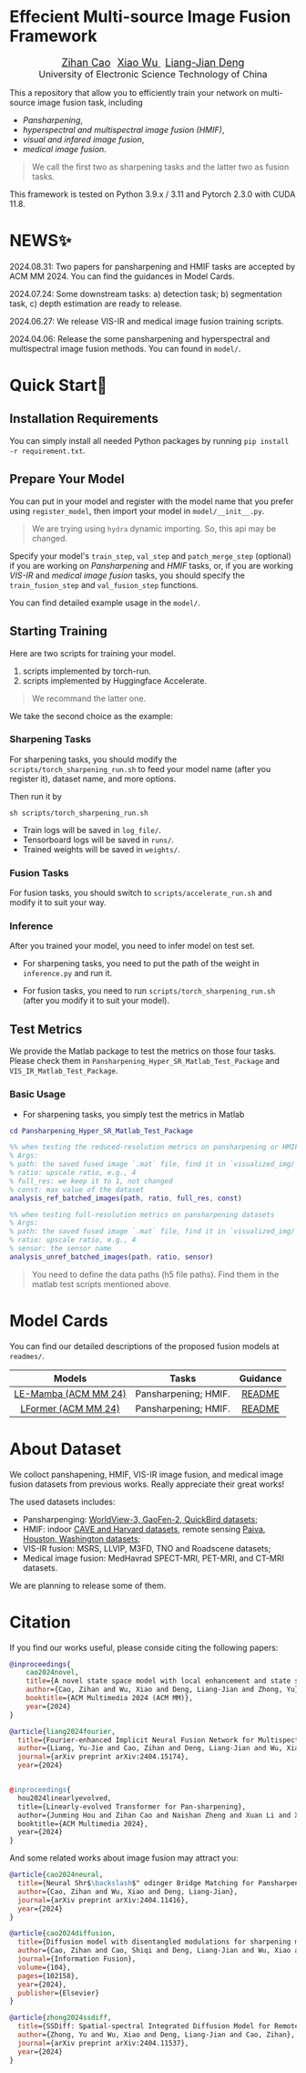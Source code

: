 <!-- <div align="center">
<p style="font-size: 20pt;">
Effecient Multi-source Image Fusion Framework
</p> -->

# Effecient Multi-source Image Fusion Framework
<div align="center">
<p style="text-align: center">
     <a href="https://scholar.google.com/citations?user=pv61p_EAAAAJ&hl=en", style="font-size: 18px;">Zihan Cao</a>
     &nbsp
     <a href="https://xiaoxiao-woo.github.io/", style="font-size: 18px;"> Xiao Wu </a>
     &nbsp
     <a href="https://liangjiandeng.github.io/", style="font-size: 18px;"> Liang-Jian Deng </a>
     <br>
     <a style="font-size: 16px;"> University of Electronic Science Technology of China </a>
</p>
</div>


This a repository that allow you to efficiently train your network on multi-source image fusion task, including 

- *Pansharpening*,
- *hyperspectral and multispectral image fusion (HMIF)*,
- *visual and infared image fusion*,
- *medical image fusion*.

> We call the first two as sharpening tasks and the latter two as fusion tasks.

This framework is tested on Python 3.9.x / 3.11 and Pytorch 2.3.0 with CUDA 11.8.


# NEWS✨
2024.08.31: Two papers for pansharpening and HMIF tasks are accepted by ACM MM 2024. You can find the guidances in Model Cards.

2024.07.24: Some downstream tasks: a) detection task; b) segmentation task, c) depth estimation are ready to release.

2024.06.27: We release VIS-IR and medical image fusion training scripts. 

2024.04.06: Release the some pansharpening and hyperspectral and multispectral image fusion methods. You can found in `model/`.


# Quick Start🎈

## Installation Requirements

You can simply install all needed Python packages by running `pip install -r requirement.txt`.

## Prepare Your Model

You can put in your model and register with the model name that you prefer using `register_model`, then import your model in `model/__init__.py`. 

> We are trying using `hydra` dynamic importing. So, this api may be changed.

Specify your model's `train_step`, `val_step` and `patch_merge_step` (optional) if you are working on *Pansharpening* and *HMIF* tasks, or, if you are working *VIS-IR* and *medical image fusion* tasks, you should specify the `train_fusion_step` and `val_fusion_step` functions.

 You can find detailed example usage in the `model/`.


## Starting Training

Here are two scripts for training your model. 

1. scripts implemented by torch-run.
2. scripts implemented by Huggingface Accelerate. 

> We recommand the latter one.

We take the second choice as the example:

### Sharpening Tasks

For sharpening tasks, you should modify the `scripts/torch_sharpening_run.sh` to feed your model name (after you register it), dataset name, and more options.

Then run it by

```shell
sh scripts/torch_sharpening_run.sh
```

- Train logs will be saved in `log_file/`.
- Tensorboard logs will be saved in `runs/`.
- Trained weights will be saved in `weights/`.

### Fusion Tasks

For fusion tasks, you should switch to `scripts/accelerate_run.sh` and modify it to suit your way.


### Inference

After you trained your model, you need to infer model on test set.

- For sharpening tasks, you need to put the path of the weight in `inference.py` and run it.

- For fusion tasks, you need to run `scripts/torch_sharpening_run.sh` (after you modify it to suit your model).


## Test Metrics

We provide the Matlab package to test the metrics on those four tasks. Please check them in `Pansharpening_Hyper_SR_Matlab_Test_Package` and `VIS_IR_Matlab_Test_Package`.

### Basic Usage

- For sharpening tasks, you simply test the metrics in Matlab

``` matlab
cd Pansharpening_Hyper_SR_Matlab_Test_Package

%% when testing the reduced-resolution metrics on pansharpening or HMIF tasks
% Args:
% path: the saved fused image `.mat` file, find it in `visualized_img/`
% ratio: upscale ratio, e.g., 4
% full_res: we keep it to 1, not changed
% const: max value of the dataset
analysis_ref_batched_images(path, ratio, full_res, const)

%% when testing full-resolution metrics on pansharpening datasets
% Args:
% path: the saved fused image `.mat` file, find it in `visualized_img/`
% ratio: upscale ratio, e.g., 4
% sensor: the sensor name
analysis_unref_batched_images(path, ratio, sensor)
```
> You need to define the data paths (h5 file paths). Find them in the matlab test scripts mentioned above.

<!-- 
- For fusion tasks, you can run `runDir` in `VIS_IR_Matlab_Test_Package/` in Matlab.

``` matlab
cd VIS_IR_Matlab_Test_Package;

% Args:
% vi_dir: visible images dir
% ir_dir: infrared images dir
% fusion_dir: fused images from your model
% method_name: the name of the method
% test_mode_easy (0 or 1): some metrics may use much time to test;
%                          1 for east, 0 for overall metrics to test.
% test_ext: vi and ir image extension, default to be png.
% fused_ext: fused image extension, default to be png.
runDir(vi_dir, ir_dir, fusion_dir, method_name, test_mode_easy, varargin)

% and also a multiprocessing test matlab script is involved.
mp_run(fusion_dir, dataset_name, method_name, rgb_test, test_mode_easy, varargin)
```
If you find it is troublesome to open an matlab to test, we prepare a python script to help you test with matlab process in background.

```python
python py_run_matlab_VIS_IR_test.py -f <your/fused/path> -m <your_method_name> -d <dataset_name>
```

# Downstream tasks🧨
In VIS-IR fusion task, it's often two choices to test an fusion model with some downstreams tasks, for example: a. *detection*, *segmentation* and *depth estimation*.

In this repo, we introduce two SOTA downstream models to test the fusion models: for detection, we choose YOLOv5 and YOLOv10; for segmentation, we choose MaskFormer and Mask2Former. -->

# Model Cards

You can find our detailed descriptions of the proposed fusion models at `readmes/`. 

| Models   | Tasks                | Guidance   |
| :------: | :------------------: | :--------: |
| [LE-Mamba (ACM MM 24)](https://arxiv.org/abs/2404.09293) | Pansharpening; HMIF. | [README](readmes/le-mamba.md) |
| [LFormer (ACM MM 24)](https://arxiv.org/pdf/2404.12804) | Pansharpening; HMIF. | [README](readmes/lformer.md) |



# About Dataset

We colloct panshapening, HMIF, VIS-IR image fusion, and medical image fusion datasets from previous works. Really appreciate their great works!

The used datasets includes:
- Pansharpenging: [WorldView-3, GaoFen-2, QuickBird datasets](https://liangjiandeng.github.io/PanCollection.html);
- HMIF: indoor [CAVE and Harvard datasets](https://github.com/shangqideng/PSRT?tab=readme-ov-file#data), remote sensing [Paiva, Houston, Washington datasets](https://github.com/liangjiandeng/HyperPanCollection);
- VIS-IR fusion: MSRS, LLVIP, M3FD, TNO and Roadscene datasets;
- Medical image fusion: MedHavrad SPECT-MRI, PET-MRI, and CT-MRI datasets.

We are planning to release some of them.

# Citation

If you find our works useful, please conside citing the following papers:
```bibtex
@inproceedings{
    cao2024novel,
    title={A novel state space model with local enhancement and state sharing for image fusion},
    author={Cao, Zihan and Wu, Xiao and Deng, Liang-Jian and Zhong, Yu},
    booktitle={ACM Multimedia 2024 (ACM MM)},
    year={2024}
}

@article{liang2024fourier,
  title={Fourier-enhanced Implicit Neural Fusion Network for Multispectral and Hyperspectral Image Fusion},
  author={Liang, Yu-Jie and Cao, Zihan and Deng, Liang-Jian and Wu, Xiao},
  journal={arXiv preprint arXiv:2404.15174},
  year={2024}


@inproceedings{
  hou2024linearlyevolved,
  title={Linearly-evolved Transformer for Pan-sharpening},
  author={Junming Hou and Zihan Cao and Naishan Zheng and Xuan Li and Xiaoyu Chen and Xinyang Liu and Xiaofeng Cong and Danfeng Hong and Man Zhou},
  booktitle={ACM Multimedia 2024},
  year={2024}
}
```

And some related works about image fusion may attract you:
```bibtex
@article{cao2024neural,
  title={Neural Shr$\backslash$" odinger Bridge Matching for Pansharpening},
  author={Cao, Zihan and Wu, Xiao and Deng, Liang-Jian},
  journal={arXiv preprint arXiv:2404.11416},
  year={2024}
}

@article{cao2024diffusion,
  title={Diffusion model with disentangled modulations for sharpening multispectral and hyperspectral images},
  author={Cao, Zihan and Cao, Shiqi and Deng, Liang-Jian and Wu, Xiao and Hou, Junming and Vivone, Gemine},
  journal={Information Fusion},
  volume={104},
  pages={102158},
  year={2024},
  publisher={Elsevier}
}

@article{zhong2024ssdiff,
  title={SSDiff: Spatial-spectral Integrated Diffusion Model for Remote Sensing Pansharpening},
  author={Zhong, Yu and Wu, Xiao and Deng, Liang-Jian and Cao, Zihan},
  journal={arXiv preprint arXiv:2404.11537},
  year={2024}
}
```